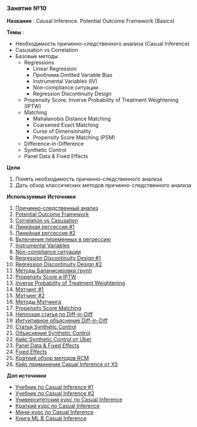 ### Занятие №10

**Название** : Causal Inference. Potential Outcome Framework (Basics)

**Темы** : 
  * Необходимость причинно-следственного анализа (Casual Inference)
  * Casusation vs Correlation
  * Базовые методы
    * Regressions
      * Linear Regression 
      * Проблема Omitted Variable Bias
      * Instrumental Variables (IV)
      * Non-compliance ситуации
      * Regression Discontinuity Design
    * Propensity Score. Inverse  Probability of Treatment Weightening  (IPTW)
    * Matching
      * Mahalanobis Distance Matching
      * Coarsened Exact Matching
      * Curse of Dimensionality
      * Propensity Score Matching (PSM) 
    * Difference-in-Difference
    * Synthetic Control
    * Panel Data & Fixed Effects

**Цели**
  1. Понять необходимость причинно-следственного анализа
  2. Дать обзор классических методов причинно-следственного анализа

**Используемые Источники**
1. [Причинно-следственный анализ](https://matheusfacure.github.io/python-causality-handbook/01-Introduction-To-Causality.html)
2. [Potential Outcome Framework](https://alexdeng.github.io/causal/rcm.html#randomization-and-unconfoundedness)
3. [Correlation vs Casusation](https://en.wikipedia.org/wiki/Correlation_does_not_imply_causation)
4. [Линейная регсессия #1](https://matheusfacure.github.io/python-causality-handbook/05-The-Unreasonable-Effectiveness-of-Linear-Regression.html)
5. [Линейная регсессия #2](https://theeffectbook.net/ch-StatisticalAdjustment.html)
6. [Включение переменных в регрессию](https://matheusfacure.github.io/python-causality-handbook/07-Beyond-Confounders.html)
7. [Instrumental Variables](https://matheusfacure.github.io/python-causality-handbook/08-Instrumental-Variables.html)
8. [Non-compliance ситуации](https://matheusfacure.github.io/python-causality-handbook/09-Non-Compliance-and-LATE.html)
9. [Regression Discontinuity Design #1](https://matheusfacure.github.io/python-causality-handbook/16-Regression-Discontinuity-Design.html)
10. [Regression Discontinuity Design #2](https://theeffectbook.net/ch-RegressionDiscontinuity.html)
11. [Методы Баланисировки групп](https://habr.com/ru/companies/X5Tech/articles/780690/)
12. [Propensity Score и IPTW](https://matheusfacure.github.io/python-causality-handbook/11-Propensity-Score.html)
13. [Inverse  Probability of Treatment Weightening](https://alexdeng.github.io/causal/rcm.html#ipw)
14. [Мэтчинг #1](https://matheusfacure.github.io/python-causality-handbook/10-Matching.html)
15. [Мэтчинг #2](https://theeffectbook.net/ch-Matching.html)
16. [Методы Мэтчинга](https://cran.r-project.org/web/packages/MatchIt/vignettes/matching-methods.html)
17. [Propensity Score Matching](https://www.youtube.com/watch?v=rBv39pK1iEs&t=2148s)
18. [Неплохая статья по Diff-in-Diff](https://habr.com/ru/companies/X5Tech/articles/867734/)
19. [Интуитивное объяснение Diff-in-Diff](https://matheusfacure.github.io/python-causality-handbook/13-Difference-in-Differences.html)
20. [Статья Synthetic Control](https://economics.mit.edu/sites/default/files/publications/jel.20191450.pdf)
21. [Объяснение Synthetic Control](https://matheusfacure.github.io/python-causality-handbook/15-Synthetic-Control.html)
22. [Кейс Synthetic Control от Uber](https://www.youtube.com/watch?v=j5DoJV5S2Ao)
23. [Panel Data & Fixed Effects](https://matheusfacure.github.io/python-causality-handbook/14-Panel-Data-and-Fixed-Effects.html)
24. [Fixed Effects](https://theeffectbook.net/ch-FixedEffects.html)
25. [Краткий обзор методов RCM](https://koch-kir.medium.com/causal-inference-from-observational-data-или-как-провести-а-в-тест-без-а-в-теста-afb84f2579f2#507b)
26. [Кейс приминения Casual Inference от X5](https://habr.com/ru/companies/X5Tech/articles/768008/)

**Доп источники**
* [Учебник по Casual Inference #1](https://miguelhernan.org/whatifbook)
* [Учебник по Casual Inference #2](https://library.fa.ru/files/Imbens.pdf)
* [Университетский курс по Casual Inference](https://www.cs.uic.edu/~elena/courses/fall19/cs594cil.html)
* [Краткий курс по Casual Inference](https://www.youtube.com/watch?v=CfzO4IEMVUk&list=PLoazKTcS0Rzb6bb9L508cyJ1z-U9iWkA0)
* [Мини-курс по Casual Inference](https://www.youtube.com/watch?v=zvrcyqcN9Wo&t=4243s)
* [Книга ML В Casual Inference](https://causalml-book.org/)